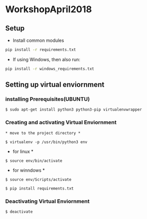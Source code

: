 # WorkshopApril2018

## Setup

* Install common modules
```bash
pip install -r requirements.txt
```

* If using Windows, then also run:
```bash
pip install -r windows_requirements.txt
```
## Setting up virtual enviornment

### installing Prerequisites(UBUNTU)
```
$ sudo apt-get install python3 python3-pip virtualenvwrapper
```
### Creating and activating Virtual Enviornment
    * move to the project directory *

```
$ virtualenv -p /usr/bin/python3 env
```
* for linux *
```
$ source env/bin/activate 
```
* for winndows *
```
$ source env/Scripts/activate
```
```
$ pip install requirements.txt
```
### Deactivating Virtual Enviornment
```
$ deactivate
```